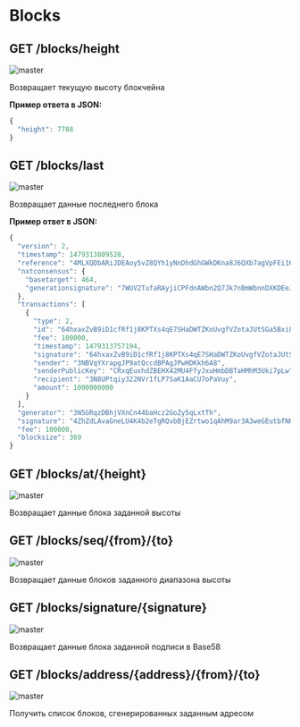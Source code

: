 # Blocks

## GET /blocks/height

![master](https://img.shields.io/badge/MAINNET-available-4bc51d.svg)

Возвращает текущую высоту блокчейна

**Пример ответа в JSON:**

```js
{   
  "height": 7788    
}    
```

## GET /blocks/last
![master](https://img.shields.io/badge/MAINNET-available-4bc51d.svg)

Возвращает данные последнего блока

**Пример ответ в JSON:**

```js
{   
  "version": 2,   
  "timestamp": 1479313809528,       
  "reference": "4MLXQDbARiJDEAoy5vZ8QYh1yNnDhdGhGWkDKna8J6QXb7agVpFEi16hHBGUxxnq8x4myG4w66DR4Ze8FM5dh8Gi",        
  "nxtconsensus": {       
    "basetarget": 464,        
    "generationsignature": "7WUV2TufaRAyjiCPFdnAWbn2Q7Jk7nBmWbnnDXKDEeJv"       
  },        
  "transactions": [       
    {       
      "type": 2,        
      "id": "64hxaxZvB9iD1cfRf1j8KPTXs4qE7SHaDWTZKoUvgfVZotaJUtSGa5Bxi86ufAfp5ifoNAGknBqS9CpxBKG9RNVR",       
      "fee": 100000,        
      "timestamp": 1479313757194,       
      "signature": "64hxaxZvB9iD1cfRf1j8KPTXs4qE7SHaDWTZKoUvgfVZotaJUtSGa5Bxi86ufAfp5ifoNAGknBqS9CpxBKG9RNVR",        
      "sender": "3NBVqYXrapgJP9atQccdBPAgJPwHDKkh6A8",              
      "senderPublicKey": "CRxqEuxhdZBEHX42MU4FfyJxuHmbDBTaHMhM3Uki7pLw",        
      "recipient": "3N8UPtqiy322NVr1fLP7SaK1AaCU7oPaVuy",             
      "amount": 1000000000        
    }       
  ],        
  "generator": "3N5GRqzDBhjVXnCn44baHcz2GoZy5qLxtTh",             
  "signature": "4ZhZdLAvaGneLU4K4b2eTgRQvbBjEZrtwo1qAhM9ar3A3weGEutbfNKM4WJ9JZnV8BXenx8JRGVNwpfxf3prGaxd",        
  "fee": 100000,        
  "blocksize": 369        
} 
```

## GET /blocks/at/{height}
![master](https://img.shields.io/badge/MAINNET-available-4bc51d.svg)

Возвращает данные блока заданной высоты

## GET /blocks/seq/{from}/{to}
![master](https://img.shields.io/badge/MAINNET-available-4bc51d.svg)

Возвращает данные блоков заданного диапазона высоты

## GET /blocks/signature/{signature}
![master](https://img.shields.io/badge/MAINNET-available-4bc51d.svg)

Возвращает данные блока заданной подписи в Base58

## GET /blocks/address/{address}/{from}/{to}
![master](https://img.shields.io/badge/MAINNET-available-4bc51d.svg)

Получить список блоков, сгенерированных заданным адресом
